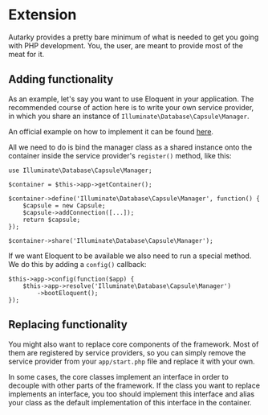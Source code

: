 # Extension

Autarky provides a pretty bare minimum of what is needed to get you going with PHP development. You, the user, are meant to provide most of the meat for it.

## Adding functionality

As an example, let's say you want to use Eloquent in your application. The recommended course of action here is to write your own service provider, in which you share an instance of `Illuminate\Database\Capsule\Manager`.

An official example on how to implement it can be found [here](https://github.com/illuminate/database#usage-instructions).

All we need to do is bind the manager class as a shared instance onto the container inside the service provider's `register()` method, like this:

	use Illuminate\Database\Capsule\Manager;

	$container = $this->app->getContainer();

	$container->define('Illuminate\Database\Capsule\Manager', function() {
		$capsule = new Capsule;
		$capsule->addConnection([...]);
		return $capsule;
	});

	$container->share('Illuminate\Database\Capsule\Manager');

If we want Eloquent to be available we also need to run a special method. We do this by adding a `config()` callback:

	$this->app->config(function($app) {
		$this->app->resolve('Illuminate\Database\Capsule\Manager')
			->bootEloquent();
	});

## Replacing functionality

You might also want to replace core components of the framework. Most of them are registered by service providers, so you can simply remove the service provider from your `app/start.php` file and replace it with your own.

In some cases, the core classes implement an interface in order to decouple with other parts of the framework. If the class you want to replace implements an interface, you too should implement this interface and alias your class as the default implementation of this interface in the container.
